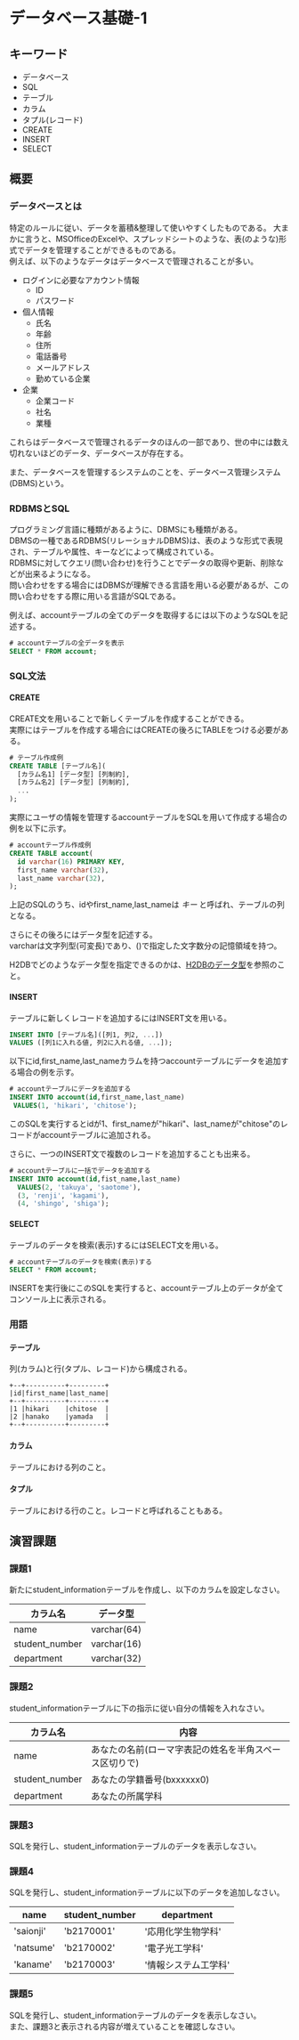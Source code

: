 # データベース基礎-1

## キーワード

* データベース
* SQL
* テーブル
* カラム
* タプル(レコード)
* CREATE
* INSERT
* SELECT

## 概要

### データベースとは

特定のルールに従い、データを蓄積&整理して使いやすくしたものである。</be>
大まかに言うと、MSOfficeのExcelや、スプレッドシートのような、表(のような)形式でデータを管理することができるものである。</br>
例えば、以下のようなデータはデータベースで管理されることが多い。

* ログインに必要なアカウント情報
  * ID
  * パスワード
* 個人情報
  * 氏名
  * 年齢
  * 住所
  * 電話番号
  * メールアドレス
  * 勤めている企業
* 企業
  * 企業コード
  * 社名
  * 業種

これらはデータベースで管理されるデータのほんの一部であり、世の中には数え切れないほどのデータ、データベースが存在する。

また、データベースを管理するシステムのことを、データベース管理システム(DBMS)という。

### RDBMSとSQL

プログラミング言語に種類があるように、DBMSにも種類がある。</br>
DBMSの一種であるRDBMS(リレーショナルDBMS)は、表のような形式で表現され、テーブルや属性、キーなどによって構成されている。</br>
RDBMSに対してクエリ(問い合わせ)を行うことでデータの取得や更新、削除などが出来るようになる。</br>
問い合わせをする場合にはDBMSが理解できる言語を用いる必要があるが、この問い合わせをする際に用いる言語がSQLである。

例えば、accountテーブルの全てのデータを取得するには以下のようなSQLを記述する。

```sql
# accountテーブルの全データを表示
SELECT * FROM account;
```

### SQL文法

#### CREATE

CREATE文を用いることで新しくテーブルを作成することができる。</br>
実際にはテーブルを作成する場合にはCREATEの後ろにTABLEをつける必要がある。

```sql
# テーブル作成例
CREATE TABLE [テーブル名](
  [カラム名1] [データ型] [列制約],
  [カラム名2] [データ型] [列制約],
  ...
);
```

実際にユーザの情報を管理するaccountテーブルをSQLを用いて作成する場合の例を以下に示す。

```sql
# accountテーブル作成例
CREATE TABLE account(
  id varchar(16) PRIMARY KEY,
  first_name varchar(32),
  last_name varchar(32),
);
```

上記のSQLのうち、idやfirst_name,last_nameは *キー* と呼ばれ、テーブルの列となる。

さらにその後ろにはデータ型を記述する。</br>
varcharは文字列型(可変長)であり、()で指定した文字数分の記憶領域を持つ。

H2DBでどのようなデータ型を指定できるのかは、[H2DBのデータ型](http://www.h2database.com/html/datatypes.html)を参照のこと。

#### INSERT

テーブルに新しくレコードを追加するにはINSERT文を用いる。

```sql
INSERT INTO [テーブル名]([列1, 列2, ...])
VALUES ([列1に入れる値, 列2に入れる値, ...]);
```

以下にid,first_name,last_nameカラムを持つaccountテーブルにデータを追加する場合の例を示す。

```sql
# accountテーブルにデータを追加する
INSERT INTO account(id,first_name,last_name)
 VALUES(1, 'hikari', 'chitose');
```

このSQLを実行するとidが1、first_nameが"hikari"、last_nameが"chitose"のレコードがaccountテーブルに追加される。

さらに、一つのINSERT文で複数のレコードを追加することも出来る。

```sql
# accountテーブルに一括でデータを追加する
INSERT INTO account(id,fist_name,last_name)
  VALUES(2, 'takuya', 'saotome'),
  (3, 'renji', 'kagami'),
  (4, 'shingo', 'shiga');
```

#### SELECT

テーブルのデータを検索(表示)するにはSELECT文を用いる。

```sql
# accountテーブルのデータを検索(表示)する
SELECT * FROM account;
```

INSERTを実行後にこのSQLを実行すると、accountテーブル上のデータが全てコンソール上に表示される。

### 用語

#### テーブル

列(カラム)と行(タプル、レコード)から構成される。

```text
+--+----------+---------+
|id|first_name|last_name|
+--+----------+---------+
|1 |hikari    |chitose  |
|2 |hanako    |yamada   |
+--+----------+---------+
```

#### カラム

テーブルにおける列のこと。

#### タプル

テーブルにおける行のこと。レコードと呼ばれることもある。

## 演習課題

### 課題1

新たにstudent_informationテーブルを作成し、以下のカラムを設定しなさい。

|カラム名|データ型|
|---|---|
|name|varchar(64)|
|student_number|varchar(16)|
|department|varchar(32)|

### 課題2

student_informationテーブルに下の指示に従い自分の情報を入れなさい。

|カラム名|内容|
|---|---|
|name|あなたの名前(ローマ字表記の姓名を半角スペース区切りで)|
|student_number|あなたの学籍番号(bxxxxxx0)|
|department|あなたの所属学科|

### 課題3

SQLを発行し、student_informationテーブルのデータを表示しなさい。

### 課題4

SQLを発行し、student_informationテーブルに以下のデータを追加しなさい。

|name|student_number|department|
|---|---|---|
|'saionji'|'b2170001'|'応用化学生物学科'|
|'natsume'|'b2170002'|'電子光工学科'|
|'kaname'|'b2170003'|'情報システム工学科'|

### 課題5

SQLを発行し、student_informationテーブルのデータを表示しなさい。</br>
また、課題3と表示される内容が増えていることを確認しなさい。
